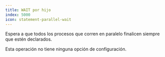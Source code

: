 ```yaml
---
title: WAIT por hijo
index: 5000
icon: statement-parallel-wait
---
```


Espera a que todos los procesos que corren en paralelo finalicen siempre que estén declarados.

Esta operación no tiene ninguna opción de configuración.
